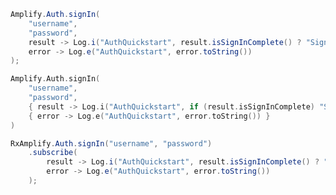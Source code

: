 <amplify-block-switcher>
 <amplify-block name="Java">

```java
Amplify.Auth.signIn(
    "username",
    "password",
    result -> Log.i("AuthQuickstart", result.isSignInComplete() ? "Sign in succeeded" : "Sign in not complete"),
    error -> Log.e("AuthQuickstart", error.toString())
);
```

 </amplify-block>
 <amplify-block name="Kotlin">

```kotlin
Amplify.Auth.signIn(
    "username",
    "password",
    { result -> Log.i("AuthQuickstart", if (result.isSignInComplete) "Sign in succeeded" else "Sign in not complete") },
    { error -> Log.e("AuthQuickstart", error.toString()) }
)
```

 </amplify-block>
 <amplify-block name="RxJava">

```java
RxAmplify.Auth.signIn("username", "password")
    .subscribe(
        result -> Log.i("AuthQuickstart", result.isSignInComplete() ? "Sign in succeeded" : "Sign in not complete"),
        error -> Log.e("AuthQuickstart", error.toString())
    );
```

 </amplify-block>
</amplify-block-switcher>


